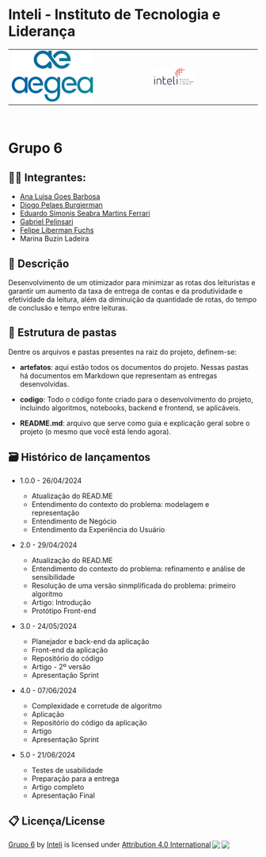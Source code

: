 # Inteli - Instituto de Tecnologia e Liderança 

<table>
<tr>
<td>
<a href= "https://www.aegea.com.br/"><img src="./aegea-logo.svg" alt="Aegea" border="0" width="60%"></a>
</td>
<td><a href= "https://www.inteli.edu.br/"><img src="./inteli-logo.png" alt="Inteli - Instituto de Tecnologia e Liderança" border="0" width="40%"></a>
</td>
</tr>
</table>

<br>

# Grupo 6

## 👨‍🎓 Integrantes: 
- <a href="https://www.linkedin.com/in/ana-luisa-goes-barbosa/">Ana Luisa Goes Barbosa</a>
- <a href="https://www.linkedin.com/in/diogo-pelaes-a34593279/">Diogo Pelaes Burgierman</a>
- <a href="https://www.linkedin.com/in/eduardo-simonis-ferrari/">Eduardo Simonis Seabra Martins Ferrari
- <a href="https://www.linkedin.com/in/gabriel-pelinsari-13185b1a0/">Gabriel Pelinsari</a>
- <a href="https://www.linkedin.com/in/fuchsfelipel/">Felipe Liberman Fuchs</a>
- <a>Marina Buzin Ladeira</a> 

## 📜 Descrição
Desenvolvimento de um otimizador para minimizar as rotas dos leituristas e garantir um aumento da taxa de entrega de contas e da produtividade e efetividade da leitura, além da diminuição da quantidade de rotas, do tempo de conclusão e tempo entre leituras.


## 📁 Estrutura de pastas

Dentre os arquivos e pastas presentes na raiz do projeto, definem-se:

- <b>artefatos</b>: aqui estão todos os documentos do projeto. Nessas pastas há documentos em Markdown que representam as entregas desenvolvidas.

- <b>codigo</b>: Todo o código fonte criado para o desenvolvimento do projeto, incluindo algoritmos, notebooks, backend e frontend, se aplicáveis.

- <b>README.md</b>: arquivo que serve como guia e explicação geral sobre o projeto (o mesmo que você está lendo agora).

## 🗃 Histórico de lançamentos
* 1.0.0 - 26/04/2024
    * Atualização do READ.ME
    * Entendimento do contexto do problema: modelagem e representação
    * Entendimento de Negócio
    * Entendimento da Experiência do Usuário

* 2.0 - 29/04/2024
   * Atualização do READ.ME
   * Entendimento do contexto do problema: refinamento e análise de sensibilidade
   * Resolução de uma versão sinmplificada do problema: primeiro algoritmo
   * Artigo: Introdução
   * Protótipo Front-end

* 3.0 - 24/05/2024
   * Planejador e back-end da aplicação
   * Front-end da aplicação
   * Repositório do código
   * Artigo - 2º versão
   * Apresentação Sprint

* 4.0 - 07/06/2024
   * Complexidade e corretude de algoritmo
   * Aplicação
   * Repositório do código da aplicação
   * Artigo
   * Apresentação Sprint

 * 5.0 - 21/06/2024
   * Testes de usabilidade
   * Preparação para a entrega
   * Artigo completo
   * Apresentação Final

## 📋 Licença/License
<p xmlns:cc="http://creativecommons.org/ns#" xmlns:dct="http://purl.org/dc/terms/"><a property="dct:title" rel="cc:attributionURL" href="https://github.com/Inteli-College/2024-1B-T07-CC06-G06">Grupo 6</a> by
<a rel="cc:attributionURL dct:creator" property="cc:attributionName" href="https://www.inteli.edu.br">
Inteli</a> is licensed under <a href="http://creativecommons.org/licenses/by/4.0/?ref=chooser-v1" target="_blank" rel="license noopener noreferrer" style="display:inline-block;">Attribution 4.0 International<img style="height:22px!important;margin-left:3px;vertical-align:text-bottom;" src="https://mirrors.creativecommons.org/presskit/icons/cc.svg?ref=chooser-v1"><img style="height:22px!important;margin-left:3px;vertical-align:text-bottom;" src="https://mirrors.creativecommons.org/presskit/icons/by.svg?ref=chooser-v1"></a></p>


